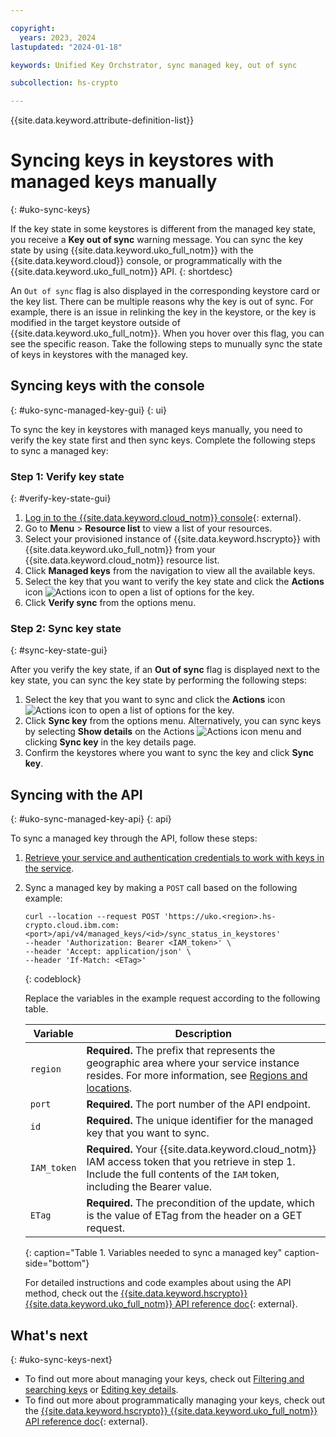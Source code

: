 ```yaml
---

copyright:
  years: 2023, 2024
lastupdated: "2024-01-18"

keywords: Unified Key Orchstrator, sync managed key, out of sync

subcollection: hs-crypto

---
```


{{site.data.keyword.attribute-definition-list}}




# Syncing keys in keystores with managed keys manually
{: #uko-sync-keys}

If the key state in some keystores is different from the managed key state, you receive a **Key out of sync** warning message. You can sync the key state by using {{site.data.keyword.uko_full_notm}} with the {{site.data.keyword.cloud}} console, or programmatically with the {{site.data.keyword.uko_full_notm}} API.
{: shortdesc}

An `Out of sync` flag is also displayed in the corresponding keystore card or the key list. There can be multiple reasons why the key is out of sync. For example, there is an issue in relinking the key in the keystore, or the key is modified in the target keystore outside of {{site.data.keyword.uko_full_notm}}. When you hover over this flag, you can see the specific reason. Take the following steps to munually sync the state of keys in keystores with the managed key.


## Syncing keys with the console
{: #uko-sync-managed-key-gui}
{: ui}

To sync the key in keystores with managed keys manually, you need to verify the key state first and then sync keys. Complete the following steps to sync a managed key:

### Step 1: Verify key state
{: #verify-key-state-gui}

1. [Log in to the {{site.data.keyword.cloud_notm}} console](https://cloud.ibm.com/login){: external}.
2. Go to **Menu** &gt; **Resource list** to view a list of your resources.
3. Select your provisioned instance of {{site.data.keyword.hscrypto}} with {{site.data.keyword.uko_full_notm}} from your {{site.data.keyword.cloud_notm}} resource list.
4. Click **Managed keys** from the navigation to view all the available keys.
5. Select the key that you want to verify the key state and click the **Actions** icon ![Actions icon](../icons/action-menu-icon.svg "Actions") to open a list of options for the key.
6. Click **Verify sync** from the options menu. 

### Step 2: Sync key state
{: #sync-key-state-gui}

After you verify the key state, if an **Out of sync** flag is displayed next to the key state, you can sync the key state by performing the following steps:

1. Select the key that you want to sync and click the **Actions** icon ![Actions icon](../icons/action-menu-icon.svg "Actions") to open a list of options for the key.
2. Click **Sync key** from the options menu. Alternatively, you can sync keys by selecting **Show details** on the Actions ![Actions icon](../icons/action-menu-icon.svg "Actions") menu and clicking **Sync key** in the key details page. 
3. Confirm the keystores where you want to sync the key and click **Sync key**.


## Syncing with the API
{: #uko-sync-managed-key-api}
{: api}

To sync a managed key through the API, follow these steps:

1. [Retrieve your service and authentication credentials to work with keys in the service](/docs/hs-crypto?topic=hs-crypto-set-up-uko-api).
   
2. Sync a managed key by making a `POST` call based on the following example:

    ```
    curl --location --request POST 'https://uko.<region>.hs-crypto.cloud.ibm.com:<port>/api/v4/managed_keys/<id>/sync_status_in_keystores' 
    --header 'Authorization: Bearer <IAM_token>' \
    --header 'Accept: application/json' \
    --header 'If-Match: <ETag>'
    ```
    {: codeblock}

    Replace the variables in the example request according to the following table.

    | Variable | Description |
    | --- | --- |
    | `region` | **Required.** The prefix that represents the geographic area where your service instance resides. For more information, see [Regions and locations](/docs/hs-crypto?topic=hs-crypto-regions). |
    | `port` | **Required.** The port number of the API endpoint. |
    | `id` | **Required.** The unique identifier for the managed key that you want to sync. |
    | `IAM_token` | **Required.** Your {{site.data.keyword.cloud_notm}} IAM access token that you retrieve in step 1. Include the full contents of the `IAM` token, including the Bearer value. |
    | `ETag` | **Required.** The precondition of the update, which is the value of ETag from the header on a GET request. |
    {: caption="Table 1. Variables needed to sync a managed key" caption-side="bottom"}

    For detailed instructions and code examples about using the API method, check out the [{{site.data.keyword.hscrypto}} {{site.data.keyword.uko_full_notm}} API reference doc](/apidocs/uko#sync-managed-key){: external}.

## What's next
{: #uko-sync-keys-next}

- To find out more about managing your keys, check out [Filtering and searching keys](/docs/hs-crypto?topic=hs-crypto-search-key-list) or [Editing key details](/docs/hs-crypto?topic=hs-crypto-edit-kms-keys).
- To find out more about programmatically managing your keys, check out the [{{site.data.keyword.hscrypto}} {{site.data.keyword.uko_full_notm}} API reference doc](/apidocs/uko){: external}.

